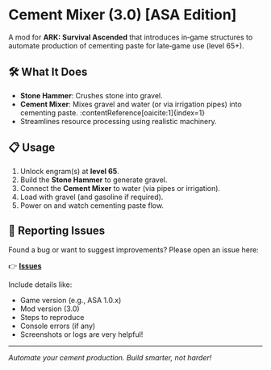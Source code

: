 # Cement Mixer (3.0) [ASA Edition]

A mod for **ARK: Survival Ascended** that introduces in‑game structures to automate production of cementing paste for late‑game use (level 65+).

## 🛠️ What It Does

- **Stone Hammer**: Crushes stone into gravel.  
- **Cement Mixer**: Mixes gravel and water (or via irrigation pipes) into cementing paste. :contentReference[oaicite:1]{index=1}  
- Streamlines resource processing using realistic machinery.

## 📋 Usage

1. Unlock engram(s) at **level 65**.  
2. Build the **Stone Hammer** to generate gravel.  
3. Connect the **Cement Mixer** to water (via pipes or irrigation).  
4. Load with gravel (and gasoline if required).  
5. Power on and watch cementing paste flow.

## 🐞 Reporting Issues

Found a bug or want to suggest improvements? Please open an issue here:

👉 [**Issues**](https://github.com/nexo-dev29/CementMixerASA/issues)

Include details like:
- Game version (e.g., ASA 1.0.x)
- Mod version (3.0)
- Steps to reproduce
- Console errors (if any)
- Screenshots or logs are very helpful!

---

_Automate your cement production. Build smarter, not harder!_
